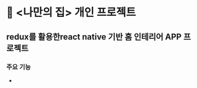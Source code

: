 
# :house_with_garden: <나만의 집> 개인 프로젝트

## redux를 활용한react native 기반 홈 인테리어 APP 프로젝트


### 주요 기능

  * 

#
